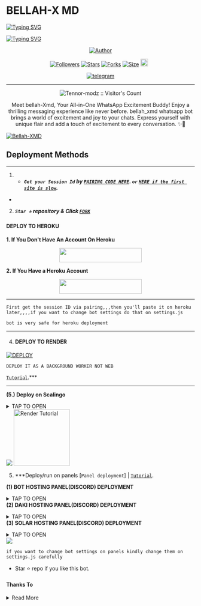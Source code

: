 # BELLAH-X MD

<a href="https://git.io/typing-svg"><img src="https://readme-typing-svg.demolab.com?font=Black+Ops+One&size=50&pause=1000&color=1BAFBAFF&center=true&width=910&height=100&lines=THANKS FOR CHOOSING +BELLAH-XMD;MULTI+DEVICE+WHATSAPP+BOT;CREATED+BY+GIDDY+TENNOR;RELEASED+12.12.2024" alt="Typing SVG" /></a>

<a href="https://git.io/typing-svg"><img src="https://readme-typing-svg.demolab.com?font=Black+Ops+One&size=50&pause=1000&color=1BAFBAFF&center=true&width=910&height=100&lines=HAVE A +MERRY-CHRISMAS;AND+A+HAPPY+NEW;YEAR+GOOD+BYE+😊;2024" alt="Typing SVG" /></a>


<p align="center">
<a href="https://github.com/Tennor-modz"><img title="Author" src="https://i.imgur.com/Q3XajKe.jpeg?style=for-the-badge&logo=github"></a>


  <p align="center">
<a href="https://github.com/Tennor-modz/followers"><img title="Followers" src="https://img.shields.io/github/followers/Tennor-modz?color=blue&style=flat-square"></a>
<a href="https://github.com/Tennor-modz/Bellah-XMD/stargazers/"><img title="Stars" src="https://img.shields.io/github/stars/Tennor-modz/Bellah-XMD?color=blue&style=flat-square"></a>
<a href="https://github.com/Tennor-modz/Bellah-XMD/network/members"><img title="Forks" src="https://img.shields.io/github/forks/Tennor-modz/Bellah-XMD?color=blue&style=flat-square"></a>
<a href="https://github.com/Tennor-modz/Bellah-XMD/"><img title="Size" src="https://img.shields.io/github/repo-size/Tennor-modz/Bellah-XMD?style=flat-square&color=green"></a>
<a href="https://github.com/Tennor-modz/Bellah-XMD/graphs/commit-activity"><img height="20" src="https://img.shields.io/badge/Maintained%3F-yes-green.svg"></a>&nbsp;&nbsp;
</p>
<p align='center'>
</p>
   
<p align="center">

  <a aria-label="Join our chats" href="https://chat.whatsapp.com/Hs0AwkOaFzbGi5sjicdeTR" target="_blank">
    <img alt="telegram" src="https://img.shields.io/badge/Join Group-25D366?style=for-the-badge&logo=telegram&logoColor=white" />
  </a>
 

---


 <p align="center"><img src="https://profile-counter.glitch.me/{Bellah-XMD}/count.svg" alt="Tennor-modz :: Visitor's Count" old_src="https://profile-counter.glitch.me/{Tennor-modz}/count.svg" /></p>


  <p align="center"> Meet bellah-Xmd, Your All-in-One WhatsApp Excitement Buddy! Enjoy a thrilling messaging experience like never before. bellah_xmd whatsapp bot brings a world of excitement and joy to your chats. Express yourself with unique flair and add a touch of excitement to every conversation. ✨🤖 </p
  
  <a href="https://github.com/Tennor-modz/SUHAIL-XMD/fork"><img title="Bellah-XMD" src="https://img.shields.io/badge/FORK-Bellah XMD-h?color=blue&style=for-the-badge&logo=stackshare"></a>


 

 
## Deployment Methods
---

1. - ***`Get your Session Id` by  [`PAIRING CODE HERE`](https://xmd-pair-2.onrender.com). `or` [`HERE if the first site is slow`](https://xmd-pair-code.onrender.com).***
-


2.  ***`Star ⭐` repository & Click [`FORK`](https://github.com/Tennor-modz/bellah-XMD/fork)***

   #### DEPLOY TO HEROKU 
**1. If You Don't Have An Account On Heroku**
    <br>
<p align="center"><a href="https://signup.heroku.com">
 <img src="https://img.shields.io/badge/Create%20Account%20Now-blue?style=for-the-badge&logo=heroku" width="220" height="38.45"/></a></p>

**2. If You Have a Heroku Account**
    <br>
<p align="center"><a href="https://dashboard.heroku.com/new?template=https%3A%2F%2Fgithub.com%2FTennor-modz%2FBellah-Xmd%3Ftab%3Dreadme-ov-file"> <img src="https://img.shields.io/badge/DEPLOY%20NOW-blue?style=for-the-badge&logo=heroku" width="220" height="38.45"/></a></p>


***

`First get the session ID via pairing,,,then you'll paste it on heroku later,,,,if you want to change bot settings do that on settings.js`

`bot is very safe for heroku deployment`

--------

4. #### DEPLOY TO RENDER

<a href='https://dashboard.render.com' target="_blank"><img alt='DEPLOY' src='https://img.shields.io/badge/RENDER-h?color=maroon&style=for-the-badge&logo=render'/></a></p>

`DEPLOY IT AS A BACKGROUND WORKER NOT WEB`

[`Tutorial`](https://youtu.be/bj59ynAaa3Y?si=cJpQPr1XaP7q-tDF).***

--------


**(5.) Deploy on Scalingo**
<details>
<summary>TAP TO OPEN</summary>
<a href="https://scalingo.com/"><img src="https://img.shields.io/badge/SIGNUP%20&%20DEPLOY-gold" alt="Scalingo Deploy" width="150"></a>
</details

<a><img src='https://i.imgur.com/LyHic3i.gif'/></a>
<a href="https://youtu.be/TVu8CQPPliM?feature=shared"><img src="https://img.shields.io/badge/WATCH%20SCALINGO%20TUTORIAL-red" alt="Render Tutorial" width="150"></a>
</details>


5.  ***Deploy/run on panels  [`Panel deployment`] | [`Tutorial`](https://youtu.be/ajaddRsPvsw?si=-UKgE092fNXRb_mm).

**(1) BOT HOSTING PANEL(DISCORD) DEPLOYMENT**
<details>
<summary>TAP TO OPEN</summary>
<a href="https://www.mediafire.com/file/yzih0lauiaytkdd/BELLAH_XMD.zip/file"><img src="https://img.shields.io/badge/DOWNLOAD%20FILES-yellow" alt="Rainhost Files" width="150"></a>
  
<a href="https://bot-hosting.net/?aff=1259151615210819614"><img src="https://img.shields.io/badge/SIGNUP%20&%20DEPLOY-gold" alt="Scalingo Deploy" width="150"></a>
</details


**(2) DAKI HOSTING PANEL(DISCORD) DEPLOYMENT**
<details>
<summary>TAP TO OPEN</summary>
<a href="https://www.mediafire.com/file/yzih0lauiaytkdd/BELLAH_XMD.zip/file"><img src="https://img.shields.io/badge/DOWNLOAD%20FILES-yellow" alt="Rainhost Files" width="150"></a>
  
<a href="https://daki.cc/?aff=1259151615210819614"><img src="https://img.shields.io/badge/SIGNUP%20&%20DEPLOY-gold" alt="Scalingo Deploy" width="150"></a>
</details


**(3) SOLAR HOSTING PANEL(DISCORD) DEPLOYMENT**
<details>
<summary>TAP TO OPEN</summary>
<a href="https://www.mediafire.com/file/yzih0lauiaytkdd/BELLAH_XMD.zip/file"><img src="https://img.shields.io/badge/DOWNLOAD%20FILES-yellow" alt="Rainhost Files" width="150"></a>
  
 <a href="https://solarhosting.cc/?aff=1259151615210819614"><img src="https://img.shields.io/badge/SIGNUP%20&%20DEPLOY-gold" alt="Scalingo Deploy" width="150"></a>
</details


<a><img src='https://i.imgur.com/LyHic3i.gif'/></a>

`if you want to change bot settings on panels kindly change them on settings.js carefully`


- Star ⭐ repo if you like this bot.





#### Thanks To

<details close>
<summary>Read More</summary>

<br>

* [`Tylor`](https://github.com/Dark-Xploit) for the un ending support to make this repo alive
* [`DGXeon`](https://github.com/DGXeon) the founder of the bot base
* [`GiddyTennor`](https://github.com/Dark-Xploit) the developer of Bellah Xmd 

 </details>
